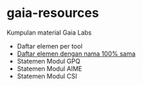 # gaia-resources
Kumpulan material Gaia Labs

- Daftar elemen per tool
- [Daftar elemen dengan nama 100% sama](./daftar-elemen-konflik.csv)
- Statemen Modul GPQ
- Statemen Modul AIME
- Statemen Modul CSI
